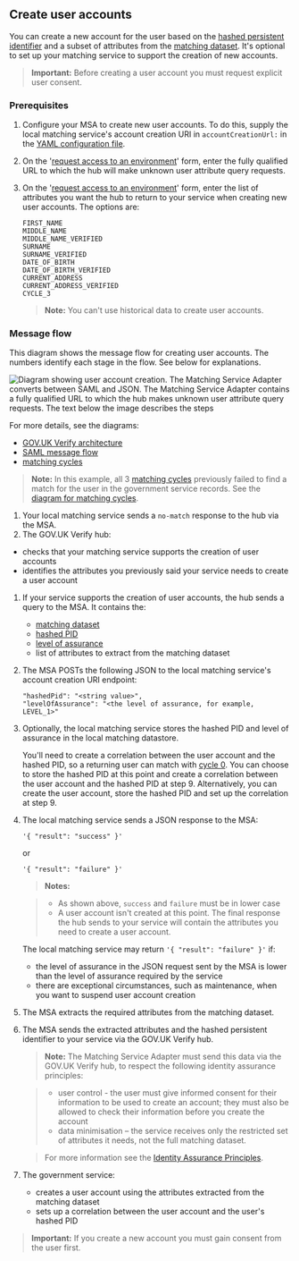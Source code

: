 ## Create user accounts

You can create a new account for the user based on the [hashed persistent identifier](#glossary-hashed-PID) and a subset of attributes from the [matching dataset](#glossary-matching-dataset). It's optional to set up your matching service to support the creation of new accounts.

> **Important:** Before creating a user account you must request explicit user consent.

### Prerequisites


1.  Configure your MSA to create new user accounts. To do this, supply the local matching service's account
    creation URI in `accountCreationUrl:` in
    the [YAML configuration file](#configure-the-matching-service-adapter).

    <a name="list-attributes"></a>

1. On the '[request access to an environment](#request-access-to-environments)' form,
    enter the fully qualified URL to which the hub will make unknown user attribute query requests.


1.  On the '[request access to an environment](#request-access-to-environments)' form,
    enter the list of attributes you want the hub to return to your
    service when creating new user accounts. The options are:

    ```
    FIRST_NAME
    MIDDLE_NAME
    MIDDLE_NAME_VERIFIED
    SURNAME
    SURNAME_VERIFIED
    DATE_OF_BIRTH
    DATE_OF_BIRTH_VERIFIED
    CURRENT_ADDRESS
    CURRENT_ADDRESS_VERIFIED
    CYCLE_3
    ```

    > **Note:** You can't use historical data to create user accounts.



### Message flow

<a name="create-user-accounts-diagram"></a>

This diagram shows the message flow for creating user accounts. The
numbers identify each stage in the flow. See below for explanations.

![Diagram showing user account creation. The Matching Service Adapter converts between SAML and JSON. The Matching Service Adapter contains a fully qualified URL to which the hub makes unknown user attribute query requests. The text below the image describes the steps](/documentation/ms/accountcreation.svg)

For more details, see the diagrams:

* [GOV.UK Verify architecture](#architecture-diagram)
* [SAML message flow](#saml-flow-diagram)
* [matching cycles](#matching-cycles-diagram)

> **Note:** In this example, all 3 [matching cycles](#matching-cycles) previously failed to
> find a match for the user in the government service records. See the
> [diagram for matching cycles](#matching-cycles-diagram).

1.  Your local matching service sends a `no-match` response to the hub via the MSA.
1.  The GOV.UK Verify hub:
   * checks that your matching service supports the creation of user accounts 
   * identifies the attributes you previously said your service needs to create a user account
1. If your service supports the creation of user accounts, the hub sends a query to the MSA. It contains the:
   * [matching dataset](#glossary-local-matching-datastore)
   * [hashed PID](#glossary-hashed-PID)
   * [level of assurance](#glossary-level-of-assurance)
   * list of attributes to extract from the matching dataset
1. The MSA POSTs the following JSON to the local matching service's account creation URI endpoint:

    ```
    "hashedPid": "<string value>",
    "levelOfAssurance": "<the level of assurance, for example, LEVEL_1>"
    ``` 

1. Optionally, the local matching service stores the hashed PID and level of assurance in the local matching datastore. 

    You'll need to create a correlation between the user account and the hashed PID, so a returning user can match with [cycle 0](#cycle-0-persistent-identifier-match). You can choose to store the hashed PID at this point and create a correlation between the user account and the hashed PID at step 9. Alternatively, you can create the user account, store the hashed PID and set up the correlation at step 9.

1. The local matching service sends a JSON response to the MSA: 


    ```
    '{ "result": "success" }'
    ```
    or

    ```
    '{ "result": "failure" }'
    ```
 
    > **Notes:** 
    
    > * As shown above, `success` and `failure` must be in lower case
    > * A user account isn't created at this point. The final response the hub sends to your service will contain the attributes you need to create a user account.

    The local matching service may return `'{ "result": "failure" }'` if:
    * the level of assurance in the JSON request sent by the MSA is lower than the level of assurance required by the service
    * there are exceptional circumstances, such as maintenance, when you want to suspend user account creation

1.  The MSA extracts the required attributes from
    the matching dataset.
1.  The MSA sends the extracted attributes and the
    hashed persistent identifier to your service via the GOV.UK Verify
    hub.

    > **Note:** The Matching Service Adapter must send this data via the GOV.UK
    > Verify hub, to respect the following identity assurance principles:
    
    > * user control - the user must give informed consent for their information to be used to create an account; they must also be allowed to check their information before you create the account
    > * data minimisation – the service receives only the restricted set of attributes it needs, not the full matching dataset.
    
    > For more information see the [Identity Assurance Principles](https://www.gov.uk/government/consultations/draft-identity-assurance-principles/privacy-and-consumer-advisory-group-draft-identity-assurance-principles#the-nine-identity-assurance-principles).

1. The government service:
    * creates a user account using the attributes extracted from the matching dataset
    * sets up a correlation between the user account and the user's hashed PID
   
 > **Important:** If you create a new account you must gain consent from the user first.




